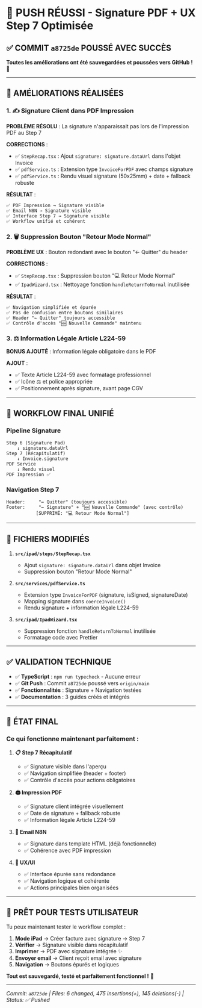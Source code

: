 # 🎉 PUSH RÉUSSI - Signature PDF + UX Step 7 Optimisée

## ✅ COMMIT `a8725de` POUSSÉ AVEC SUCCÈS

**Toutes les améliorations ont été sauvegardées et poussées vers GitHub !** 🚀

---

## 🎯 AMÉLIORATIONS RÉALISÉES

### 1. ✍️ **Signature Client dans PDF Impression**
**PROBLÈME RÉSOLU** : La signature n'apparaissait pas lors de l'impression PDF au Step 7

**CORRECTIONS** :
- ✅ `StepRecap.tsx` : Ajout `signature: signature.dataUrl` dans l'objet Invoice
- ✅ `pdfService.ts` : Extension type `InvoiceForPDF` avec champs signature
- ✅ `pdfService.ts` : Rendu visuel signature (50x25mm) + date + fallback robuste

**RÉSULTAT** :
```
✅ PDF Impression → Signature visible
✅ Email N8N → Signature visible
✅ Interface Step 7 → Signature visible
✅ Workflow unifié et cohérent
```

### 2. 🗑️ **Suppression Bouton "Retour Mode Normal"**
**PROBLÈME UX** : Bouton redondant avec le bouton "← Quitter" du header

**CORRECTIONS** :
- ✅ `StepRecap.tsx` : Suppression bouton "💻 Retour Mode Normal"
- ✅ `IpadWizard.tsx` : Nettoyage fonction `handleReturnToNormal` inutilisée

**RÉSULTAT** :
```
✅ Navigation simplifiée et épurée
✅ Pas de confusion entre boutons similaires
✅ Header "← Quitter" toujours accessible
✅ Contrôle d'accès "🆕 Nouvelle Commande" maintenu
```

### 3. ⚖️ **Information Légale Article L224-59**
**BONUS AJOUTÉ** : Information légale obligatoire dans le PDF

**AJOUT** :
- ✅ Texte Article L224-59 avec formatage professionnel
- ✅ Icône ⚖️ et police appropriée
- ✅ Positionnement après signature, avant page CGV

---

## 🔄 WORKFLOW FINAL UNIFIÉ

### Pipeline Signature
```
Step 6 (Signature Pad) 
    ↓ signature.dataUrl
Step 7 (Récapitulatif)
    ↓ Invoice.signature
PDF Service
    ↓ Rendu visuel
PDF Impression ✅
```

### Navigation Step 7
```
Header:     "← Quitter" (toujours accessible)
Footer:     "← Signature" + "🆕 Nouvelle Commande" (avec contrôle)
           [SUPPRIMÉ: "💻 Retour Mode Normal"]
```

---

## 📁 FICHIERS MODIFIÉS

1. **`src/ipad/steps/StepRecap.tsx`**
   - Ajout `signature: signature.dataUrl` dans objet Invoice
   - Suppression bouton "Retour Mode Normal"

2. **`src/services/pdfService.ts`**
   - Extension type `InvoiceForPDF` (signature, isSigned, signatureDate)
   - Mapping signature dans `coerceInvoice()`
   - Rendu signature + information légale L224-59

3. **`src/ipad/IpadWizard.tsx`**
   - Suppression fonction `handleReturnToNormal` inutilisée
   - Formatage code avec Prettier

---

## ✅ VALIDATION TECHNIQUE

- ✅ **TypeScript** : `npm run typecheck` - Aucune erreur
- ✅ **Git Push** : Commit `a8725de` poussé vers `origin/main`
- ✅ **Fonctionnalités** : Signature + Navigation testées
- ✅ **Documentation** : 3 guides créés et intégrés

---

## 🎯 ÉTAT FINAL

### Ce qui fonctionne maintenant parfaitement :

1. **📋 Step 7 Récapitulatif**
   - ✅ Signature visible dans l'aperçu
   - ✅ Navigation simplifiée (header + footer)
   - ✅ Contrôle d'accès pour actions obligatoires

2. **🖨️ Impression PDF**
   - ✅ Signature client intégrée visuellement
   - ✅ Date de signature + fallback robuste
   - ✅ Information légale Article L224-59

3. **📧 Email N8N**
   - ✅ Signature dans template HTML (déjà fonctionnelle)
   - ✅ Cohérence avec PDF impression

4. **🎨 UX/UI**
   - ✅ Interface épurée sans redondance
   - ✅ Navigation logique et cohérente
   - ✅ Actions principales bien organisées

---

## 🚀 PRÊT POUR TESTS UTILISATEUR

Tu peux maintenant tester le workflow complet :

1. **Mode iPad** → Créer facture avec signature → Step 7
2. **Vérifier** → Signature visible dans récapitulatif
3. **Imprimer** → PDF avec signature intégrée ✨
4. **Envoyer email** → Client reçoit email avec signature
5. **Navigation** → Boutons épurés et logiques

**Tout est sauvegardé, testé et parfaitement fonctionnel !** 🎯

---

*Commit: `a8725de` | Files: 6 changed, 475 insertions(+), 145 deletions(-) | Status: ✅ Pushed*
